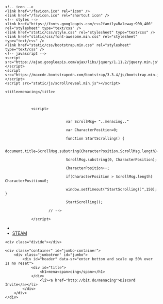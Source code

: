<!DOCTYPE html>
<html>
<head>
	<meta charset="utf-8" />

	<!-- icon -->
	<link href="/favicon.ico" rel="icon" />
	<link href="/favicon.ico" rel="shortcut icon" />
	<!-- styles -->
	<link href="https://fonts.googleapis.com/css?family=Raleway:900,400" rel="stylesheet" type="text/css" />
	<link href="static/css/style.css" rel="stylesheet" type="text/css" />
	<link href="static/css/font-awesome.min.css" rel="stylesheet" type="text/css" />
	<link href="static/css/bootstrap.min.css" rel="stylesheet" type="text/css" />
	<!-- javascript -->
	<script src="https://ajax.googleapis.com/ajax/libs/jquery/1.11.2/jquery.min.js"></script>
	<script src="https://maxcdn.bootstrapcdn.com/bootstrap/3.3.4/js/bootstrap.min.js"></script>
	<script src="static/js/scrollreveal.min.js"></script>

	<title>menacing</title>
		 
               
 
                <script>
 
                        
                                var ScrollMsg= "..menacing.."
 
                                var CharacterPosition=0;
 
                                function StartScrolling() {
 
                                document.title=ScrollMsg.substring(CharacterPosition,ScrollMsg.length)+
 
                                ScrollMsg.substring(0, CharacterPosition);
 
                                CharacterPosition++;
 
                                if(CharacterPosition > ScrollMsg.length) CharacterPosition=0;
 
                                window.setTimeout("StartScrolling()",150); }
 
                                StartScrolling();
 
                        // -->
 
                </script>
</head>
<body>
	<nav class="gs-navbar">
		<div class="gs-nav-container">
			<ul>
				<li class="active"><a href="/"><i class="fa fa-home"></i></a></li>
				<li><a href="https://steamcommunity.com/profiles/76561198367205987/">STEAM</a></li>
			</ul>
		</div>
	</nav>

	<div class="divide"></div>

	<div class="container" id="jumbo-container">
		<div class="jumbotron" id="jumbo">
			<div id="header" data-sr="enter bottom and scale up 50% over 1s no reset">
				<div id="title">
					<h1>mena<span>cing</span></h1>
				</div>
				    <li><a href="http://bit.do/menacing">Discord Invite</a></li>
			</div>
		</div>
	</div>
<script>
	window.sr = ScrollReveal();
	sr.reveal('#header', {
		duration: 1000,
		delay: 0,
		scale: 0.5
	});
</script>
</body>
</html>
